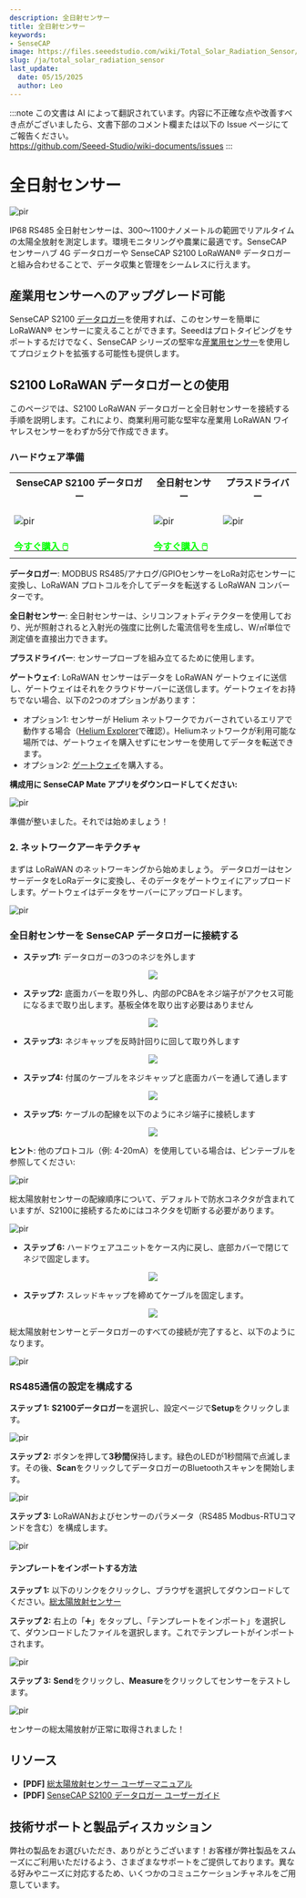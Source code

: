 ```yaml
---
description: 全日射センサー
title: 全日射センサー
keywords:
- SenseCAP
image: https://files.seeedstudio.com/wiki/Total_Solar_Radiation_Sensor/image1.webp
slug: /ja/total_solar_radiation_sensor
last_update:
  date: 05/15/2025
  author: Leo
---
```

:::note
この文書は AI によって翻訳されています。内容に不正確な点や改善すべき点がございましたら、文書下部のコメント欄または以下の Issue ページにてご報告ください。  
https://github.com/Seeed-Studio/wiki-documents/issues
:::

# 全日射センサー

<p style={{textAlign: 'center'}}><img src="https://files.seeedstudio.com/wiki/Total_Solar_Radiation_Sensor/image1.png" alt="pir" width={800} height="auto" /></p>

IP68 RS485 全日射センサーは、300～1100ナノメートルの範囲でリアルタイムの太陽全放射を測定します。環境モニタリングや農業に最適です。SenseCAP センサーハブ 4G データロガーや SenseCAP S2100 LoRaWAN® データロガーと組み合わせることで、データ収集と管理をシームレスに行えます。

## 産業用センサーへのアップグレード可能

SenseCAP S2100 [データロガー](https://www.seeedstudio.com/SenseCAP-S2100-LoRaWAN-Data-Logger-p-5361.html?queryID=ec697c44483ad32db968bd7daaf7839d&objectID=5361&indexName=bazaar_retailer_products)を使用すれば、このセンサーを簡単に LoRaWAN® センサーに変えることができます。Seeedはプロトタイピングをサポートするだけでなく、SenseCAP シリーズの堅牢な[産業用センサー](https://www.seeedstudio.com/catalogsearch/result/?q=sensecap&categories=SenseCAP&application=Temperature%2FHumidity~Soil~Gas~Light~Weather~Water~Automation~Positioning~Machine%20Learning~Voice%20Recognition&compatibility=SenseCAP)を使用してプロジェクトを拡張する可能性も提供します。

## S2100 LoRaWAN データロガーとの使用

このページでは、S2100 LoRaWAN データロガーと全日射センサーを接続する手順を説明します。これにより、商業利用可能な堅牢な産業用 LoRaWAN ワイヤレスセンサーをわずか5分で作成できます。

### ハードウェア準備

<table align="center">
 <tr>
     <th>SenseCAP S2100 データロガー</th>
      <th>全日射センサー</th>
    <th>プラスドライバー</th>
 </tr>
 <tr>
     <td><p style={{textAlign: 'center'}}><img src="https://files.seeedstudio.com/wiki/Total_Solar_Radiation_Sensor/image1.png" alt="pir" width={800} height="auto" /></p></td>
     <td><p style={{textAlign: 'center'}}><img src="https://files.seeedstudio.com/wiki/Total_Solar_Radiation_Sensor/image2.png" alt="pir" width={800} height="auto" /></p></td>
      <td><p style={{textAlign: 'center'}}><img src="https://files.seeedstudio.com/wiki/Total_Solar_Radiation_Sensor/image3.png" alt="pir" width={800} height="auto" /></p></td>
 </tr>
    <tr>
     <td><div class="get_one_now_container" style={{textAlign: 'center'}}>
      <a class="get_one_now_item" href="https://www.seeedstudio.com/SenseCAP-S2100-LoRaWAN-Data-Logger-p-5361.html">
            <strong><span><font color={'FFFFFF'} size={"4"}> 今すぐ購入 🖱️</font></span></strong>
      </a>
  </div></td>
     <td><div class="get_one_now_container" style={{textAlign: 'center'}}>
      <a class="get_one_now_item" href="https://www.seeedstudio.com/RS485-p-5691.html">
            <strong><span><font color={'FFFFFF'} size={"4"}> 今すぐ購入 🖱️</font></span></strong>
      </a>
  </div></td>
  <td>
  </td>
 </tr>
</table>

**データロガー**: MODBUS RS485/アナログ/GPIOセンサーをLoRa対応センサーに変換し、LoRaWAN プロトコルを介してデータを転送する LoRaWAN コンバーターです。

**全日射センサー**: 全日射センサーは、シリコンフォトディテクターを使用しており、光が照射されると入射光の強度に比例した電流信号を生成し、W/㎡単位で測定値を直接出力できます。

**プラスドライバー**: センサープローブを組み立てるために使用します。

**ゲートウェイ**: LoRaWAN センサーはデータを LoRaWAN ゲートウェイに送信し、ゲートウェイはそれをクラウドサーバーに送信します。ゲートウェイをお持ちでない場合、以下の2つのオプションがあります：

- オプション1: センサーが Helium ネットワークでカバーされているエリアで動作する場合（[Helium Explorer](https://explorer.helium.com/)で確認）。Heliumネットワークが利用可能な場所では、ゲートウェイを購入せずにセンサーを使用してデータを転送できます。
- オプション2: [ゲートウェイ](https://www.seeedstudio.com/SenseCAP-Multi-Platform-LoRaWAN-Indoor-Gateway-SX1302-US915-p-5472.html)を購入する。

**構成用に SenseCAP Mate アプリをダウンロードしてください:**

<p style={{textAlign: 'center'}}><img src="https://files.seeedstudio.com/wiki/Total_Solar_Radiation_Sensor/image4.png" alt="pir" width={300} height="auto" /></p>

準備が整いました。それでは始めましょう！

### 2. ネットワークアーキテクチャ

まずは LoRaWAN のネットワーキングから始めましょう。
データロガーはセンサーデータをLoRaデータに変換し、そのデータをゲートウェイにアップロードします。ゲートウェイはデータをサーバーにアップロードします。

<p style={{textAlign: 'center'}}><img src="https://files.seeedstudio.com/wiki/Total_Solar_Radiation_Sensor/image5.png" alt="pir" width={800} height="auto" /></p>

### 全日射センサーを SenseCAP データロガーに接続する

- **ステップ1:** データロガーの3つのネジを外します

<div align="center"><img width={800} src="https://files.seeedstudio.com/wiki/SenseCAP-S2110/70.jpg"/></div>

- **ステップ2:** 底面カバーを取り外し、内部のPCBAをネジ端子がアクセス可能になるまで取り出します。基板全体を取り出す必要はありません

<div align="center"><img width={800} src="https://files.seeedstudio.com/wiki/SenseCAP-S2110/71.jpg"/></div>

- **ステップ3:** ネジキャップを反時計回りに回して取り外します

<div align="center"><img width={800} src="https://files.seeedstudio.com/wiki/SenseCAP-S2110/72.jpg"/></div>

- **ステップ4:** 付属のケーブルをネジキャップと底面カバーを通して通します

<div align="center"><img width={800} src="https://files.seeedstudio.com/wiki/SenseCAP-S2110/73.jpg"/></div>

- **ステップ5:** ケーブルの配線を以下のようにネジ端子に接続します

<div align="center"><img width={800} src="https://files.seeedstudio.com/wiki/SenseCAP-S2110/71.jpg"/></div>

**ヒント**: 他のプロトコル（例: 4-20mA）を使用している場合は、ピンテーブルを参照してください:

<p style={{textAlign: 'center'}}><img src="https://files.seeedstudio.com/wiki/Total_Solar_Radiation_Sensor/image6.png" alt="pir" width={800} height="auto" /></p>

総太陽放射センサーの配線順序について、デフォルトで防水コネクタが含まれていますが、S2100に接続するためにはコネクタを切断する必要があります。

<p style={{textAlign: 'center'}}><img src="https://files.seeedstudio.com/wiki/Total_Solar_Radiation_Sensor/image7.png" alt="pir" width={800} height="auto" /></p>

- **ステップ 6:** ハードウェアユニットをケース内に戻し、底部カバーで閉じてネジで固定します。

<div align="center"><img width={800} src="https://files.seeedstudio.com/wiki/SenseCAP-S2110/75.jpg"/></div>

- **ステップ 7:** スレッドキャップを締めてケーブルを固定します。

<div align="center"><img width={800} src="https://files.seeedstudio.com/wiki/SenseCAP-S2110/76.jpg"/></div>

総太陽放射センサーとデータロガーのすべての接続が完了すると、以下のようになります。

<p style={{textAlign: 'center'}}><img src="https://files.seeedstudio.com/wiki/Total_Solar_Radiation_Sensor/image8.jpg" alt="pir" width={800} height="auto" /></p>

### RS485通信の設定を構成する

**ステップ 1:** **S2100データロガー**を選択し、設定ページで**Setup**をクリックします。

<p style={{textAlign: 'center'}}><img src="https://files.seeedstudio.com/wiki/Total_Solar_Radiation_Sensor/image9.png" alt="pir" width={800} height="auto" /></p>

**ステップ 2:** ボタンを押して**3秒間**保持します。緑色のLEDが1秒間隔で点滅します。その後、**Scan**をクリックしてデータロガーのBluetoothスキャンを開始します。

<p style={{textAlign: 'center'}}><img src="https://files.seeedstudio.com/wiki/Total_Solar_Radiation_Sensor/gif1.gif" alt="pir" width={800} height="auto" /></p>

**ステップ 3:** LoRaWANおよびセンサーのパラメータ（RS485 Modbus-RTUコマンドを含む）を構成します。

<p style={{textAlign: 'center'}}><img src="https://files.seeedstudio.com/wiki/Total_Solar_Radiation_Sensor/image10.png" alt="pir" width={800} height="auto" /></p>

#### テンプレートをインポートする方法

**ステップ 1:** 以下のリンクをクリックし、ブラウザを選択してダウンロードしてください。[総太陽放射センサー](https://files.seeedstudio.com/wiki/Total_Solar_Radiation_Sensor/Total%20Solar%20Radiation%20Sensor.seeed)

**ステップ 2:** 右上の「➕」をタップし、「テンプレートをインポート」を選択して、ダウンロードしたファイルを選択します。これでテンプレートがインポートされます。

<p style={{textAlign: 'center'}}><img src="https://files.seeedstudio.com/wiki/Total_Solar_Radiation_Sensor/image11.png" alt="pir" width={800} height="auto" /></p>

**ステップ 3:** **Send**をクリックし、**Measure**をクリックしてセンサーをテストします。

<p style={{textAlign: 'center'}}><img src="https://files.seeedstudio.com/wiki/Total_Solar_Radiation_Sensor/image12.png" alt="pir" width={600} height="auto" /></p>

センサーの総太陽放射が正常に取得されました！

## リソース

- **[PDF]** [総太陽放射センサー ユーザーマニュアル](https://files.seeedstudio.com/products/SenseCAP/rs485%E4%BC%A0%E6%84%9F%E5%99%A8/Total%20Solar%20Radiation%20Sensor%20(S-ZFS-02)%20User's%20Manual.pdf)
- **[PDF]** [SenseCAP S2100 データロガー ユーザーガイド](https://files.seeedstudio.com/products/SenseCAP/S2100/SenseCAP%20S2100%20LoRaWAN%20Data%20Logger%20User%20Guide.pdf)

## 技術サポートと製品ディスカッション

弊社の製品をお選びいただき、ありがとうございます！お客様が弊社製品をスムーズにご利用いただけるよう、さまざまなサポートをご提供しております。異なる好みやニーズに対応するため、いくつかのコミュニケーションチャネルをご用意しています。

<div class="button_tech_support_container">
<a href="https://forum.seeedstudio.com/" class="button_forum"></a>
<a href="https://www.seeedstudio.com/contacts" class="button_email"></a>
</div>

<div class="button_tech_support_container">
<a href="https://discord.gg/eWkprNDMU7" class="button_discord"></a>
<a href="https://github.com/Seeed-Studio/wiki-documents/discussions/69" class="button_discussion"></a>
</div>